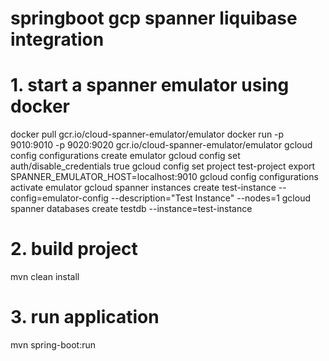 # springboot gcp spanner liquibase integration

# 1. start a spanner emulator using docker
docker pull gcr.io/cloud-spanner-emulator/emulator
docker run -p 9010:9010 -p 9020:9020 gcr.io/cloud-spanner-emulator/emulator
gcloud config configurations create emulator
gcloud config set auth/disable_credentials true
gcloud config set project test-project
export SPANNER_EMULATOR_HOST=localhost:9010
gcloud config configurations activate emulator
gcloud spanner instances create test-instance --config=emulator-config --description="Test Instance" --nodes=1
gcloud spanner databases create testdb --instance=test-instance
# 2. build project
mvn clean install
# 3. run application
mvn spring-boot:run
